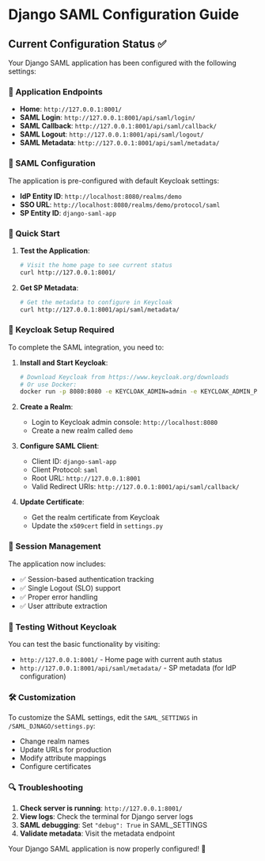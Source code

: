 # Django SAML Configuration Guide

## Current Configuration Status ✅

Your Django SAML application has been configured with the following settings:

### 🔧 Application Endpoints

- **Home**: `http://127.0.0.1:8001/`
- **SAML Login**: `http://127.0.0.1:8001/api/saml/login/`
- **SAML Callback**: `http://127.0.0.1:8001/api/saml/callback/`
- **SAML Logout**: `http://127.0.0.1:8001/api/saml/logout/`
- **SAML Metadata**: `http://127.0.0.1:8001/api/saml/metadata/`

### 🎯 SAML Configuration

The application is pre-configured with default Keycloak settings:

- **IdP Entity ID**: `http://localhost:8080/realms/demo`
- **SSO URL**: `http://localhost:8080/realms/demo/protocol/saml`
- **SP Entity ID**: `django-saml-app`

### 🚀 Quick Start

1. **Test the Application**:
   ```bash
   # Visit the home page to see current status
   curl http://127.0.0.1:8001/
   ```

2. **Get SP Metadata**:
   ```bash
   # Get the metadata to configure in Keycloak
   curl http://127.0.0.1:8001/api/saml/metadata/
   ```

### 🔑 Keycloak Setup Required

To complete the SAML integration, you need to:

1. **Install and Start Keycloak**:
   ```bash
   # Download Keycloak from https://www.keycloak.org/downloads
   # Or use Docker:
   docker run -p 8080:8080 -e KEYCLOAK_ADMIN=admin -e KEYCLOAK_ADMIN_PASSWORD=admin quay.io/keycloak/keycloak:latest start-dev
   ```

2. **Create a Realm**:
   - Login to Keycloak admin console: `http://localhost:8080`
   - Create a new realm called `demo`

3. **Configure SAML Client**:
   - Client ID: `django-saml-app`
   - Client Protocol: `saml`
   - Root URL: `http://127.0.0.1:8001`
   - Valid Redirect URIs: `http://127.0.0.1:8001/api/saml/callback/`

4. **Update Certificate**:
   - Get the realm certificate from Keycloak
   - Update the `x509cert` field in `settings.py`

### 🔄 Session Management

The application now includes:
- ✅ Session-based authentication tracking
- ✅ Single Logout (SLO) support
- ✅ Proper error handling
- ✅ User attribute extraction

### 📝 Testing Without Keycloak

You can test the basic functionality by visiting:
- `http://127.0.0.1:8001/` - Home page with current auth status
- `http://127.0.0.1:8001/api/saml/metadata/` - SP metadata (for IdP configuration)

### 🛠️ Customization

To customize the SAML settings, edit the `SAML_SETTINGS` in `/SAML_DJNAGO/settings.py`:

- Change realm names
- Update URLs for production
- Modify attribute mappings
- Configure certificates

### 🔍 Troubleshooting

1. **Check server is running**: `http://127.0.0.1:8001/`
2. **View logs**: Check the terminal for Django server logs
3. **SAML debugging**: Set `"debug": True` in SAML_SETTINGS
4. **Validate metadata**: Visit the metadata endpoint

Your Django SAML application is now properly configured! 🎉
